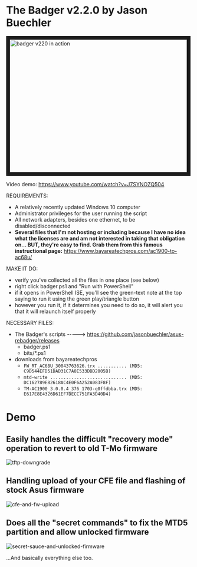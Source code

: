 # The Badger v2.2.0 by Jason Buechler

<a href="http://www.youtube.com/watch?feature=player_embedded&v=J7SYNOZQ504" target="_blank"><img src="https://github.com/jasonbuechler/asus-rebadger/blob/master/github_resources/youtube-thumb.png?raw=true" alt="badger v220 in action" width="480" height="360" border="10" /></a>

Video demo: https://www.youtube.com/watch?v=J7SYNOZQ504

REQUIREMENTS:
* A relatively recently updated Windows 10 computer
* Administrator privileges for the user running the script
* All network adapters, besides one ethernet, to be disabled/disconnected
* __Several files that I'm not hosting or including because I have no idea what the licenses are and am not interested in taking that obligation on... BUT, they're easy to find. Grab them from this famous instructional page:__ https://www.bayareatechpros.com/ac1900-to-ac68u/

MAKE IT DO:
* verify you've collected all the files in one place (see below)
* right click badger.ps1 and "Run with PowerShell"
* if it opens in PowerShell ISE, you'll see the green-text note at the top saying to run it using the green play/triangle button
* however you run it, if it determines you need to do so, it will alert you that it will relaunch itself properly 
 
NECESSARY FILES: 
* The Badger's scripts -----> https://github.com/jasonbuechler/asus-rebadger/releases
  * badger.ps1 
  * bits/*.ps1 
* downloads from bayareatechpros
  * ``FW_RT_AC68U_30043763626.trx ........... (MD5: C9D544EFD51DAD31C7A0E533DBD2005B)`` 
  * ``mtd-write ............................. (MD5: DC162789E82618AC4E0F6A252A083F8F)`` 
  * ``TM-AC1900_3.0.0.4_376_1703-g0ffdbba.trx (MD5: E617E8E4326D61EF7DECC751FA3D40D4)`` 


# Demo

## Easily handles the difficult "recovery mode" operation to revert to old T-Mo firmware
![tftp-downgrade](https://github.com/jasonbuechler/asus-rebadger/blob/master/github_resources/badger220-tftp-downgrade.gif?raw=true)

## Handling upload of your CFE file and flashing of stock Asus firmware
![cfe-and-fw-upload](https://github.com/jasonbuechler/asus-rebadger/blob/master/github_resources/badger220-cfe-and-fw-upload.gif?raw=true)

## Does all the "secret commands" to fix the MTD5 partition and allow unlocked firmware
![secret-sauce-and-unlocked-firmware](https://github.com/jasonbuechler/asus-rebadger/blob/master/github_resources/badger220-secret-sauce-and-unlocked-firmware.gif?raw=true)

...And basically everything else too.
